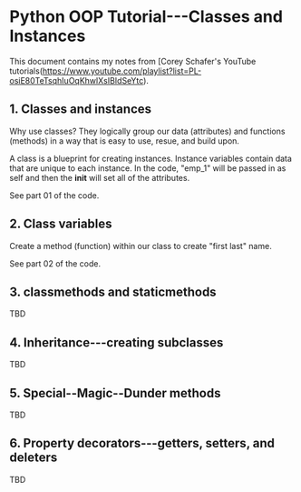 # Python OOP Tutorial---Classes and Instances

This document contains my notes from [Corey Schafer's YouTube tutorials(https://www.youtube.com/playlist?list=PL-osiE80TeTsqhIuOqKhwlXsIBIdSeYtc).

## 1. Classes and instances

Why use classes? They logically group our data (attributes) and functions (methods) in a way that is easy to use, resue, and build upon.

A class is a blueprint for creating instances. Instance variables contain data that are unique to each instance. In the code, "emp_1" will be passed in as self and then the __init__ will set all of the attributes.

See part 01 of the code.

## 2. Class variables

Create a method (function) within our class to create "first last" name.

See part 02 of the code.

## 3. classmethods and staticmethods

TBD

## 4. Inheritance---creating subclasses

TBD

## 5. Special--Magic--Dunder methods

TBD

## 6. Property decorators---getters, setters, and deleters

TBD
